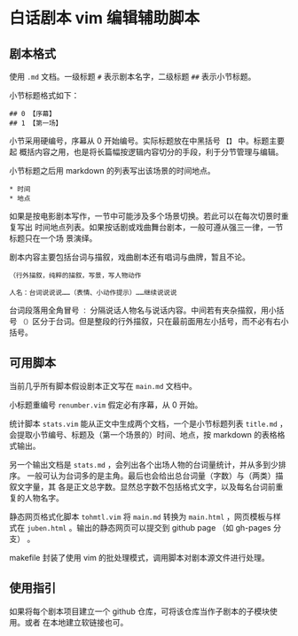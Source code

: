 # 白话剧本 vim 编辑辅助脚本

## 剧本格式

使用 `.md` 文档。一级标题 `#` 表示剧本名字，二级标题 `##` 表示小节标题。

小节标题格式如下：

```
## 0 【序幕】
## 1 【第一场】
```

小节采用硬编号，序幕从 0 开始编号。实际标题放在中黑括号 `【】` 中。标题主要起
概括内容之用，也是将长篇幅按逻辑内容切分的手段，利于分节管理与编辑。

小节标题之后用 markdown 的列表写出该场景的时间地点。

```
* 时间
* 地点
```

如果是按电影剧本写作，一节中可能涉及多个场景切换。若此可以在每次切景时重复写出
时间地点列表。如果按话剧或戏曲舞台剧本，一般可遵从强三一律，一节标题只在一个场
景演绎。

剧本内容主要包括台词与描叙，戏曲剧本还有唱词与曲牌，暂且不论。

```
（行外描叙，纯粹的描叙，写景，写人物动作

人名：台词说说说……（表情、小动作提示）……继续说说说
```

台词段落用全角冒号 `：` 分隔说话人物名与说话内容。中间若有夹杂描叙，用小括号
`（）`区分于台词。但是整段的行外描叙，只在最前面用左小括号，而不必有右小括号。

## 可用脚本

当前几乎所有脚本假设剧本正文写在 `main.md` 文档中。

小标题重编号 `renumber.vim` 假定必有序幕，从 0 开始。

统计脚本 `stats.vim` 能从正文中生成两个文档，一个是小节标题列表 `title.md` ，
会提取小节编号、标题及（第一个场景的）时间、地点，按 markdown 的表格格式输出。

另一个输出文档是 `stats.md` ，会列出各个出场人物的台词量统计，并从多到少排序。
一般可认为台词多的是主角。最后也会给出总台词量（字数）与（两类）描叙文字量，其
各是正文总字数。显然总字数不包括格式文字，以及每名台词前重复的人物名字。

静态网页格式化脚本 `tohmtl.vim` 将 `main.md` 转换为 `main.html` ，网页模板与样
式在 `juben.html` 。输出的静态网页可以提交到 github page （如 gh-pages 分支）
。

makefile 封装了使用 vim 的批处理模式，调用脚本对剧本源文件进行处理。

## 使用指引

如果将每个剧本项目建立一个 github 仓库，可将该仓库当作子剧本的子模块使用。或者
在本地建立软链接也可。
